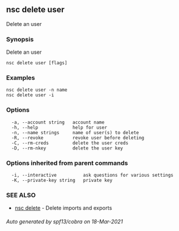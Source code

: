 ## nsc delete user

Delete an user

### Synopsis

Delete an user

```
nsc delete user [flags]
```

### Examples

```
nsc delete user -n name
nsc delete user -i
```

### Options

```
  -a, --account string   account name
  -h, --help             help for user
  -n, --name strings     name of user(s) to delete
  -R, --revoke           revoke user before deleting
  -C, --rm-creds         delete the user creds
  -D, --rm-nkey          delete the user key
```

### Options inherited from parent commands

```
  -i, --interactive          ask questions for various settings
  -K, --private-key string   private key
```

### SEE ALSO

* [nsc delete](nsc_delete.md)	 - Delete imports and exports

###### Auto generated by spf13/cobra on 18-Mar-2021
